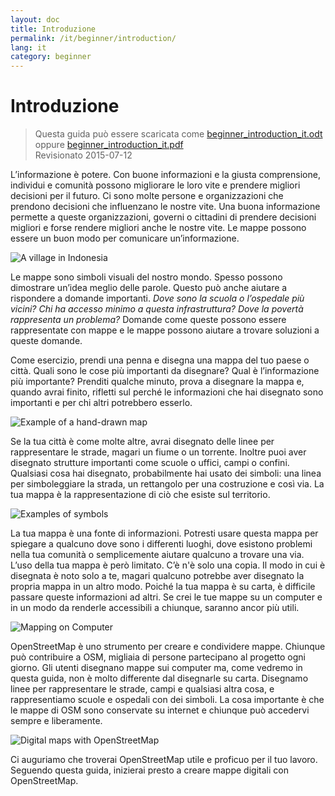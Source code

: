 ```yaml
---
layout: doc
title: Introduzione
permalink: /it/beginner/introduction/
lang: it
category: beginner
---
```


Introduzione
============

> Questa guida può essere scaricata come [beginner_introduction_it.odt](/files/beginner_introduction_it.odt) oppure [beginner_introduction_it.pdf](/files/beginner_introduction_it.pdf)  
> Revisionato 2015-07-12  

L’informazione è potere. Con buone informazioni e la giusta
comprensione, individui e comunità possono migliorare
le loro vite e prendere migliori decisioni per il futuro. Ci sono molte
persone e organizzazioni che prendono decisioni che influenzano le nostre vite.  Una buona
informazione permette a queste organizzazioni, governi o cittadini di prendere
decisioni migliori e forse rendere migliori anche le nostre vite. Le mappe possono essere un buon modo
per comunicare un’informazione. 

![A village in Indonesia][]

Le mappe sono simboli visuali del nostro mondo. Spesso possono 
dimostrare un’idea meglio delle parole. Questo può anche aiutare
a rispondere a domande importanti. *Dove sono la scuola o l’ospedale più vicini? Chi
ha accesso minimo a questa infrastruttura? Dove la povertà
rappresenta un problema?* Domande come queste possono essere rappresentate con mappe
e le mappe possono aiutare a trovare soluzioni a queste domande. 

Come esercizio, prendi una penna e disegna una mappa del tuo paese o città. Quali sono
le cose più importanti da disegnare? Qual è l’informazione
più importante? Prenditi qualche minuto, prova a disegnare la mappa e, quando avrai
finito, rifletti sul perché le informazioni che hai disegnato sono importanti e
per chi altri potrebbero esserlo.

![Example of a hand-drawn map][]

Se la tua città è come molte altre, avrai disegnato delle linee per rappresentare
le strade, magari un fiume o un torrente. Inoltre puoi aver disegnato strutture importanti 
come scuole o uffici, campi o confini. Qualsiasi cosa hai disegnato, 
probabilmente hai usato dei simboli: una linea per simboleggiare la strada, un rettangolo 
per una costruzione e così via. La tua mappa è la rappresentazione di ciò che esiste
sul territorio.

![Examples of symbols][]

La tua mappa è una fonte di informazioni. Potresti usare questa mappa per spiegare a
qualcuno dove sono i differenti luoghi, dove esistono problemi nella tua
comunità o semplicemente aiutare qualcuno a trovare una via.  L’uso della
tua mappa è però limitato. C’è n'è solo una copia. Il
modo in cui è disegnata è noto solo a te, magari qualcuno
potrebbe aver disegnato la propria mappa in un altro modo.  Poiché la tua mappa
è su carta, è difficile passare queste informazioni ad altri.
Se crei le tue mappe su un computer e in un modo da
renderle accessibili a chiunque, saranno ancor più utili. 

![Mapping on Computer][]

OpenStreetMap è uno strumento per creare e condividere mappe. 
Chiunque può contribuire a OSM, migliaia di persone partecipano al progetto 
ogni giorno. Gli utenti disegnano mappe sui computer ma, come 
vedremo in questa guida, non è molto 
differente dal disegnarle su carta. Disegnamo linee per rappresentare le strade,
campi e qualsiasi altra cosa, e rappresentiamo scuole e ospedali 
con dei simboli.  La cosa importante è che le mappe di OSM sono conservate su 
internet e chiunque può accedervi sempre e liberamente.

![Digital maps with OpenStreetMap][]

Ci auguriamo che troverai OpenStreetMap utile e proficuo per il tuo
lavoro. Seguendo questa guida, inizierai presto
a creare mappe digitali con OpenStreetMap.


[A village in Indonesia]: /images/beginner/village-in-indonesia.png
[Example of a hand-drawn map]: /images/beginner/hand-drawn-map.png
[Examples of symbols]: /images/beginner/examples-of-symbols.png
[Mapping on Computer]: /images/beginner/mapping-on-computer.png
[Digital maps with OpenStreetMap]: /images/beginner/digital-maps-with-osm.png